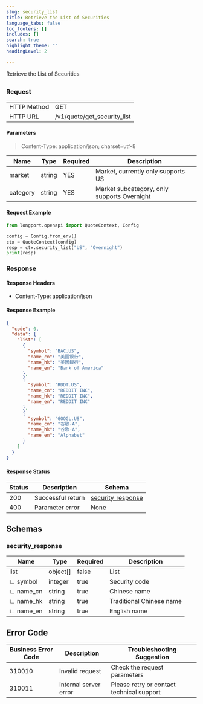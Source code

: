 ```yaml
---
slug: security_list
title: Retrieve the List of Securities
language_tabs: false
toc_footers: []
includes: []
search: true
highlight_theme: ""
headingLevel: 2

---
```


Retrieve the List of Securities

## 

### Request

<table className="http-basic">
<tbody>
<tr><td className="http-basic-key">HTTP Method</td><td>GET</td></tr>
<tr><td className="http-basic-key">HTTP URL</td><td>/v1/quote/get_security_list
</td></tr>
</tbody>
</table>

#### Parameters

> Content-Type: application/json; charset=utf-8

| Name     | Type   | Required | Description                                 |
| -------- | ------ | -------- | ------------------------------------------- |
| market   | string | YES      | Market, currently only supports US          |
| category | string | YES      | Market subcategory, only supports Overnight |

#### Request Example

```python
from longport.openapi import QuoteContext, Config

config = Config.from_env()
ctx = QuoteContext(config)
resp = ctx.security_list("US", "Overnight")
print(resp)
```

### Response

#### Response Headers

- Content-Type: application/json

#### Response Example

```json
{
  "code": 0,
  "data": {
    "list": [
      {
        "symbol": "BAC.US",
        "name_cn": "美国银行",
        "name_hk": "美國銀行",
        "name_en": "Bank of America"
      },
      {
        "symbol": "RDDT.US",
        "name_cn": "REDDIT INC",
        "name_hk": "REDDIT INC",
        "name_en": "REDDIT INC"
      },
      {
        "symbol": "GOOGL.US",
        "name_cn": "谷歌-A",
        "name_hk": "谷歌-A",
        "name_en": "Alphabet"
      }
    ]
  }
}
```

#### Response Status

| Status | Description       | Schema                                      |
| ------ | ----------------- | ------------------------------------------- |
| 200    | Successful return | [security_response](#get_security_list_rsp) |
| 400    | Parameter error   | None                                        |

<aside className="success">
</aside>

## Schemas

### security_response

<a id="get_security_list_rsp"></a>

| Name      | Type     | Required | Description              |
| --------- | -------- | -------- | ------------------------ |
| list      | object[] | false    | List                     |
| ∟ symbol  | integer  | true     | Security code            |
| ∟ name_cn | string   | true     | Chinese name             |
| ∟ name_hk | string   | true     | Traditional Chinese name |
| ∟ name_en | string   | true     | English name             |


## Error Code

| Business Error Code | Description           | Troubleshooting Suggestion                |
| ------------------- | --------------------- | ----------------------------------------- |
| 310010              | Invalid request       | Check the request parameters              |
| 310011              | Internal server error | Please retry or contact technical support |